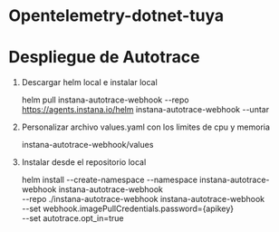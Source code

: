 # Opentelemetry-dotnet-tuya


# Despliegue de Autotrace

1. Descargar helm local e instalar local

    helm pull instana-autotrace-webhook --repo https://agents.instana.io/helm instana-autotrace-webhook --untar

2. Personalizar archivo values.yaml con los limites de cpu y memoria

    instana-autotrace-webhook/values

3. Instalar desde el repositorio local

    helm install --create-namespace --namespace instana-autotrace-webhook instana-autotrace-webhook \
    --repo ./instana-autotrace-webhook instana-autotrace-webhook \
    --set webhook.imagePullCredentials.password={apikey}\
    --set autotrace.opt_in=true


